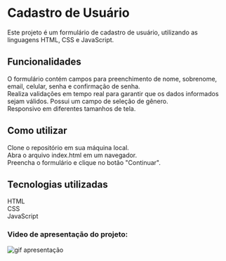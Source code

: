 <h1>Cadastro de Usuário</h1>
<p>Este projeto é um formulário de cadastro de usuário, utilizando as linguagens HTML, CSS e JavaScript.</P>

<h2> Funcionalidades </h2>
<p>O formulário contém campos para preenchimento de nome, sobrenome, email, celular, senha e confirmação de senha. <br>
Realiza validações em tempo real para garantir que os dados informados sejam válidos.
Possui um campo de seleção de gênero.<br>
Responsivo em diferentes tamanhos de tela.</p>

<h2>Como utilizar</h2>
<p>Clone o repositório em sua máquina local. <br>
Abra o arquivo index.html em um navegador.<br>
Preencha o formulário e clique no botão "Continuar".<br>


<h2>Tecnologias utilizadas</h2>
<p>HTML<br>
CSS<br>
JavaScript<br>



<h3>Video de apresentação do projeto:</h3>

<img src="./readme/gif-antes.gif" alt="gif apresentação">
<style>
  img {
  witdh: 10px
  }
</style>
